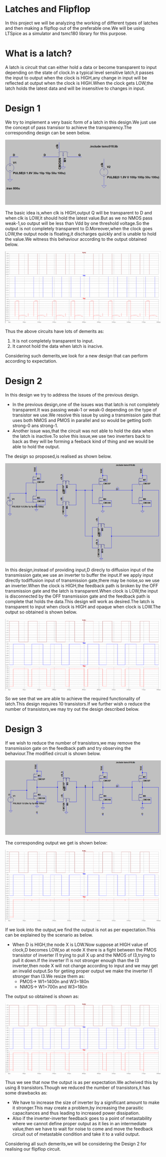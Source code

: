 # Latches and Flipflop
In this project we will be analyzing the working of different types of latches and then making a flipflop out of the preferable one.We will be using LTSpice as a simulator and tsmc180 library for this purpose.

# What is a latch?
A latch is circuit that can either hold a data or become transparent to input depending on the state of clock.In a typical level sensitive latch,it passes the input to output when the clock is HIGH,any change in input will be reflected at output when the clock is HIGH.When the clock gets LOW,the latch holds the latest data and will be insensitive to changes in input.

# Design 1
We try to implement a very basic form of a latch in this design.We just use the concept of pass transisor to achieve the transparency.The corresponding design can be seen below.


![](design/des1.PNG)

The basic idea is,when clk is HIGH,output Q will be transparent to D and when clk is LOW,it should hold the latest value.But as we no NMOS pass weak-1,so output will be less than Vdd by one threshold voltage.So the output is not completely transparent to D.Moreover,when the clock goes LOW,the output node is floating,it discharges quickly and is unable to hold the value.We witness this behaviour according to the output obtained below.

![](ouput/des1op.PNG)

Thus the above circuits have lots of demerits as:
1. It is not completely transparent to input.
2. It cannot hold the data when latch is inacive.

Considering such demerits,we look for a new design that can perform according to expectation.

# Design 2
In this design we try to address the issues of the previous design.
- In the previous design,one of the issues was that latch is not completely transparent.It was passing weak-1 or weak-0 depending on the type of transistor we use.We resolve this issue by using a transmission gate that uses both NMOS and PMOS in parallel and so would be getting both strong-0 ans strong-1.
- Another issue was,that the circuit was not able to hold the data when the latch is inactive.To solve this issue,we use two inverters back to back as they will be forming a feeback kind of thing and we would be able to hold the output.

The design so proposed,is realised as shown below.

![](design/design2.PNG)

In this design,instead of providing input,D direcly to diffusion input of the transmission gate,we use an inverter to buffer the input.If we apply input directly todiffusion input of transmission gate,there may be noise,so we use an inverter.When the clock is HIGH,the feedback path is broken by the OFF transmission gate and the latch is transparent.When clock is LOW,the input is disconnected by the OFF transmission gate and the feedback path is complete that holds the data.This design will work as desired.The latch is transparent to input when clock is HIGH and opaque when clock is LOW.The output so obtained is shown below.

![](ouput/design2op.PNG)

So we see that we are able to achieve the required functionality of latch.This design requires 10 transistors.If we further wish o reduce the number of transistors,we may try out the design described below.

# Design 3
If we wish to reduce the number of transistors,we may remove the transmission gate on the feedback path and try observing the behaviour.The modified circuit is shown below.

![](design/des3.PNG)

The corresponding output we get is shown below:

![](ouput/des3op.PNG)

If we look into the output,we find the output is not as per expectation.This can be explained by the scenario as below.
- When D is HIGH,the node X is LOW.Now suppose at HIGH value of clock,D becomes LOW,so at node X there is a fight between the PMOS transistor of inverter I1 trying to pull X up and the NMOS of I3,trying to pull it down.If the inverter I1 is not stronger enough than the I3 inverter,then node X will not change according to input and we may get an invalid output.So for getiing proper output we make the inverter I1 stronger than I3.We resize them as: 
    - PMOS-> W1=1400n and W3=180n
    - NMOS-> W1=700n and W3=180n

The output so obtained is shown as:

![](ouput/des3op2.PNG)

Thus we see that now the output is as per expectation.We acheived this by using 8 transistors.Though we reduced the number of transistors,it has some drawbacks as:
- We have to increase the size of inverter by a significant amount to make it stronger.This may create a problem,by increasing the parasitic capacitances and thus leading to increased power dissipation.
- Also if the inverter-inverter feedback goes to a point of metastability where we cannot define proper output as it lies in an intermediate value,then we have to wait for noise to come and move the feedback circuit out of metastable condition and take it to a valid output.


Considering all such demerits,we will be considering the Design 2 for realising our flipflop circuit.
